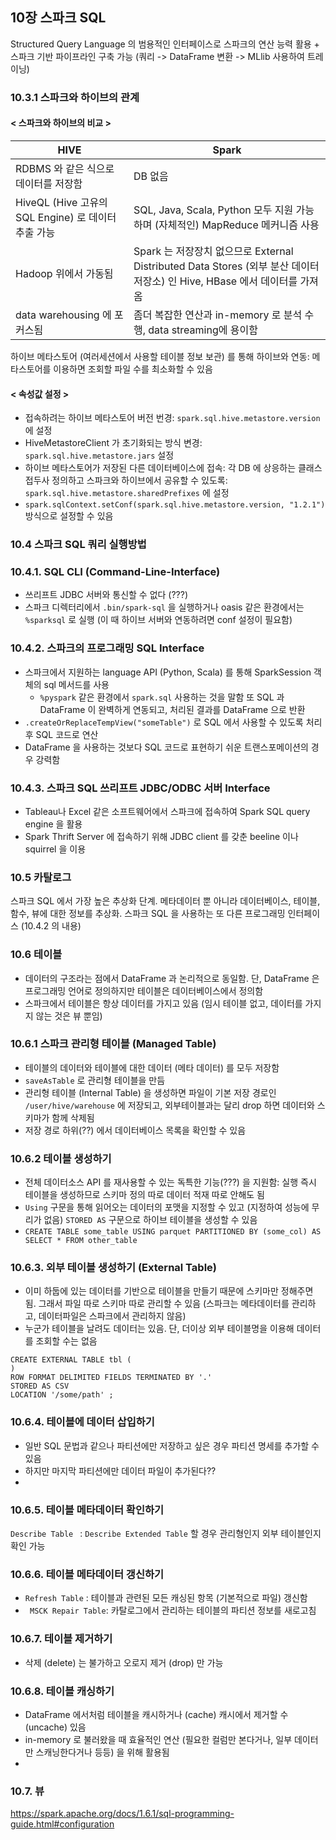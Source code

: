 ## 10장 스파크 SQL

Structured Query Language 의 범용적인 인터페이스로 스파크의 연산 능력 활용 + 스파크 기반 파이프라인 구축 가능 (쿼리 -> DataFrame 변환 -> MLlib 사용하여 트레이닝) 


### 10.3.1 스파크와 하이브의 관계
#### < 스파크와 하이브의 비교 >
| HIVE | Spark |
| --- | --- |
| RDBMS 와 같은 식으로 데이터를 저장함 | DB 없음 |
| HiveQL (Hive 고유의 SQL Engine) 로 데이터 추출 가능 | SQL, Java, Scala, Python 모두 지원 가능하며 (자체적인) MapReduce 메커니즘 사용 | 
| Hadoop 위에서 가동됨 | Spark 는 저장장치 없으므로 External Distributed Data Stores (외부 분산 데이터 저장소) 인 Hive, HBase 에서 데이터를 가져옴 | 
| data warehousing 에 포커스됨 | 좀더 복잡한 연산과 in-memory 로 분석 수행, data streaming에 용이함 |

하이브 메타스토어 (여러세션에서 사용할 테이블 정보 보관) 를 통해 하이브와 연동: 메타스토어를 이용하면 조회할 파일 수를 최소화할 수 있음  

#### < 속성값 설정 >
- 접속하려는 하이브 메타스토어 버전 번경: ```spark.sql.hive.metastore.version``` 에 설정
- HiveMetastoreClient 가 초기화되는 방식 변경: ```spark.sql.hive.metastore.jars``` 설정
- 하이브 메타스토어가 저장된 다른 데이터베이스에 접속: 각 DB 에 상응하는 클래스 접두사 정의하고 스파크와 하이브에서 공유할 수 있도록: ```spark.sql.hive.metastore.sharedPrefixes``` 에 설정
- ```spark.sqlContext.setConf(spark.sql.hive.metastore.version, "1.2.1")``` 방식으로 설정할 수 있음  

### 10.4 스파크 SQL 쿼리 실행방법
### 10.4.1. SQL CLI (Command-Line-Interface)

- 쓰리프트 JDBC 서버와 통신할 수 없다 (???) 
- 스파크 디렉터리에서 ```.bin/spark-sql``` 을 실행하거나 oasis 같은 환경에서는 ```%sparksql``` 로 실행 (이 때 하이브 서버와 연동하려면 conf 설정이 필요함) 

### 10.4.2. 스파크의 프로그래밍 SQL Interface

- 스파크에서 지원하는 language API (Python, Scala) 를 통해 SparkSession 객체의 sql 메서드를 사용 
  -  ```%pyspark``` 같은 환경에서 ```spark.sql``` 사용하는 것을 말함 
또 SQL 과 DataFrame 이 완벽하게 연동되고, 처리된 결과를 DataFrame 으로 반환
- ``` .createOrReplaceTempView("someTable") ``` 로 SQL 에서 사용할 수 있도록 처리 후 SQL 코드로 연산 
- DataFrame 을 사용하는 것보다 SQL 코드로 표현하기 쉬운 트랜스포메이션의 경우 강력함 

### 10.4.3. 스파크 SQL 쓰리프트 JDBC/ODBC 서버 Interface

- Tableau나 Excel 같은 소프트웨어에서 스파크에 접속하여 Spark SQL query engine 을 활용 
- Spark Thrift Server 에 접속하기 위해 JDBC client 를 갖춘 beeline 이나 squirrel 을 이용

### 10.5 카탈로그 
스파크 SQL 에서 가장 높은 추상화 단계. 메타데이터 뿐 아니라 데이터베이스, 테이블, 함수, 뷰에 대한 정보를 추상화. 스파크 SQL 을 사용하는 또 다른 프로그래밍 인터페이스 (10.4.2 의 내용) 

### 10.6 테이블 

- 데이터의 구조라는 점에서 DataFrame 과 논리적으로 동일함. 단, DataFrame 은 프로그래밍 언어로 정의하지만 테이블은 데이터베이스에서 정의함 
- 스파크에서 테이블은 항상 데이터를 가지고 있음 (임시 테이블 없고, 데이터를 가지지 않는 것은 뷰 뿐임) 

### 10.6.1 스파크 관리형 테이블 (Managed Table)

- 테이블의 데이터와 테이블에 대한 데이터 (메타 데이터) 를 모두 저장함 
- ```saveAsTable``` 로 관리형 테이블을 만듬 
- 관리형 테이블 (Internal Table) 을 생성하면 파일이 기본 저장 경로인 ```/user/hive/warehouse``` 에 저장되고, 외부테이블과는 달리 drop 하면 데이터와 스키마가 함께 삭제됨 
- 저장 경로 하위(??) 에서 데이터베이스 목록을 확인할 수 있음

### 10.6.2 테이블 생성하기 

- 전체 데이터소스 API 를 재사용할 수 있는 독특한 기능(???) 을 지원함: 실행 즉시 테이블을 생성하므로 스키마 정의 따로 데이터 적재 따로 안해도 됨 
- ```Using``` 구문을 통해 읽어오는 데이터의 포맷을 지정할 수 있고 (지정하여 성능에 무리가 없음) ```STORED AS``` 구문으로 하이브 테이블을 생성할 수 있음
- ```CREATE TABLE some_table USING parquet PARTITIONED BY (some_col) AS SELECT * FROM other_table ```
 
### 10.6.3. 외부 테이블 생성하기 (External Table)

- 이미 하둡에 있는 데이터를 기반으로 테이블을 만들기 때문에 스키마만 정해주면 됨. 그래서 파일 따로 스키마 따로 관리할 수 있음 (스파크는 메타데이터를 관리하고, 데이터파일은 스파크에서 관리하지 않음)
- 누군가 테이블을 날려도 데이터는 있음. 단, 더이상 외부 테이블명을 이용해 데이터를 조회할 수는 없음 

```
CREATE EXTERNAL TABLE tbl ( 
) 
ROW FORMAT DELIMITED FIELDS TERMINATED BY '.' 
STORED AS CSV 
LOCATION '/some/path' ;
```

### 10.6.4. 테이블에 데이터 삽입하기 

- 일반 SQL 문법과 같으나 파티션에만 저장하고 싶은 경우 파티션 명세를 추가할 수 있음 
- 하지만 마지막 파티션에만 데이터 파일이 추가된다?? 
-

### 10.6.5. 테이블 메타데이터 확인하기 

```Describe Table ``` : ```Describe Extended Table``` 할 경우 관리형인지 외부 테이블인지 확인 가능

### 10.6.6. 테이블 메타데이터 갱신하기 

- ``` Refresh Table ``` : 테이블과 관련된 모든 캐싱된 항목 (기본적으로 파일) 갱신함 
- ``` MSCK Repair Table```: 카탈로그에서 관리하는 테이블의 파티션 정보를 새로고침

### 10.6.7. 테이블 제거하기 

- 삭제 (delete) 는 불가하고 오로지 제거 (drop) 만 가능

### 10.6.8. 테이블 캐싱하기

- DataFrame 에서처럼 테이블을 캐시하거나 (cache) 캐시에서 제거할 수 (uncache) 있음
- in-memory 로 불러왔을 때 효율적인 연산 (필요한 컬럼만 본다거나, 일부 데이터만 스캐닝한다거나 등등) 을 위해 활용됨
- 
### 10.7. 뷰

https://spark.apache.org/docs/1.6.1/sql-programming-guide.html#configuration
